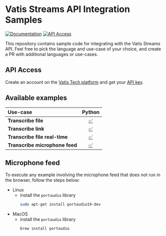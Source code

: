 # Vatis Streams API Integration Samples

[![Documentation](https://img.shields.io/badge/docs-passing-green)](https://docs.vatis.tech/introduction)
[![API Access](https://img.shields.io/badge/access-api--key-blue)](https://vatis.tech/app/playground/transcribe)

This repository contains sample code for integrating with the Vatis Streams API. Feel free to pick the language and
use-case of your choice, and create a PR with additional languages or use-cases.

## API Access

Create an account on the [Vatis Tech platform](https://vatis.tech/app) and get
your [API key](https://vatis.tech/app/playground/transcribe).

## Available examples

| Use-case                       |                  Python                   |
|:-------------------------------|:-----------------------------------------:|
| **Transcribe file**            |      [✅](python/transcribe-file.py)       |
| **Transcribe link**            |      [✅](python/transcribe-link.py)       |
| **Transcribe file real-time**  | [✅](python/transcribe-file-real-time.py)  |
| **Transcribe microphone feed** | [✅](python/transcribe-microphone-feed.py) |

## Microphone feed

To execute any example involving the microphone feed that does not run in the browser, follow the steps below:
- Linux
  - install the `portaudio` library
    ```bash
    sudo apt-get install portaudio19-dev
    ```
- MacOS
  - install the `portaudio` library
      ```bash
      brew install portaudio
      ```